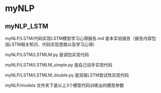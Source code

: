 # myNLP
## myNLP_LSTM

myNLP/LSTM/代码实现LSTM模型学习心得报告.md   是本实验报告（报告内容包括LSTM相关知识、代码实现思路以及学习心得）
 
myNLP/LSTM/LSTMLM.py    是调包实现代码

myNLP/LSTM/LSTMLM_simple.py    是自己动手实现代码

myNLP/LSTM/LSTMLM_double.py    是双层LSTM尝试性实现代码

myNLP/models 文件夹下是以上3个模型代码训练出的模型参数
